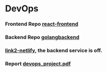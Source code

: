 # DevOps

### Frontend Repo [react-frontend](https://github.com/M0-AR/react-frontend)
### Backend Repo [golangbackend](https://github.com/M0-AR/golangBackend)

### [link2-netlify](https://book-us.netlify.app/), the backend service is off.
### Report [devops_project.pdf](devops_project.pdf)
